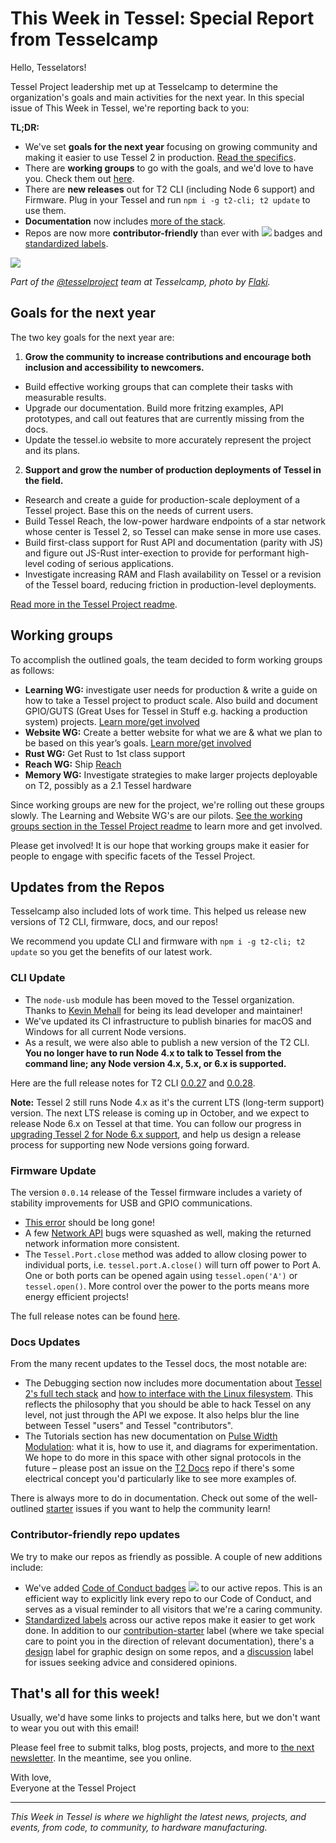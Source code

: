 # This Week in Tessel: Special Report from Tesselcamp

Hello, Tesselators!

Tessel Project leadership met up at Tesselcamp to determine the organization's goals and main activities for the next year. In this special issue of This Week in Tessel, we're reporting back to you:

**TL;DR:**
* We've set **goals for the next year** focusing on growing community and making it easier to use Tessel 2 in production. [Read the specifics](https://github.com/tessel/project#current-goals).
* There are **working groups** to go with the goals, and we'd love to have you. Check them out [here](https://github.com/tessel/project#working-groups).
* There are **new releases** out for T2 CLI (including Node 6 support) and Firmware. Plug in your Tessel and run `npm i -g t2-cli; t2 update` to use them.
* **Documentation** now includes [more of the stack](https://tessel.gitbooks.io/t2-docs/content/Debugging/Technical_Overview.html).
* Repos are now more **contributor-friendly** than ever with [![](https://camo.githubusercontent.com/ee50e87026b615a0348ce5f77bd088e3ea160b3d/68747470733a2f2f696d672e736869656c64732e696f2f62616467652f2545322539442541342d636f64652532306f66253230636f6e647563742d626c75652e7376673f7374796c653d666c6174)](https://github.com/tessel/project/blob/master/CONDUCT.md) badges and [standardized labels](https://github.com/tessel/tessel.io/labels).

![](https://pbs.twimg.com/media/CrfHXnNUEAEUDQS.jpg:large)

*Part of the [@tesselproject](https://twitter.com/tesselproject) team at Tesselcamp, photo by [Flaki](https://twitter.com/slsoftworks/status/772305124139999234).*

## Goals for the next year

The two key goals for the next year are:

1. **Grow the community to increase contributions and encourage both inclusion and accessibility to newcomers.**
  * Build effective working groups that can complete their tasks with measurable results.
  * Upgrade our documentation. Build more fritzing examples, API prototypes, and call out features that are currently missing from the docs.
  * Update the tessel.io website to more accurately represent the project and its plans.
2. **Support and grow the number of production deployments of Tessel in the field.**
  * Research and create a guide for production-scale deployment of a Tessel project. Base this on the needs of current users.
  * Build Tessel Reach, the low-power hardware endpoints of a star network whose center is Tessel 2, so Tessel can make sense in more use cases.
  * Build first-class support for Rust API and documentation (parity with JS) and figure out JS-Rust inter-exection to provide for performant high-level coding of serious applications.
  * Investigate increasing RAM and Flash availability on Tessel or a revision of the Tessel board, reducing friction in production-level deployments.

[Read more in the Tessel Project readme](https://github.com/tessel/project#current-goals).

## Working groups

To accomplish the outlined goals, the team decided to form working groups as follows:

* **Learning WG:** investigate user needs for production & write a guide on how to take a Tessel project to product scale. Also build and document GPIO/GUTS (Great Uses for Tessel in Stuff e.g. hacking a production system) projects. [Learn more/get involved](https://github.com/tessel/project/issues/207)
* **Website WG:** Create a better website for what we are & what we plan to be based on this year’s goals. [Learn more/get involved](https://github.com/tessel/tessel.io/issues/102)
* **Rust WG:** Get Rust to 1st class support
* **Reach WG:** Ship [Reach](https://github.com/tessel/project/issues/142)
* **Memory WG:** Investigate strategies to make larger projects deployable on T2, possibly as a 2.1 Tessel hardware

Since working groups are new for the project, we're rolling out these groups slowly. The Learning and Website WG's are our pilots. [See the working groups section in the Tessel Project readme](https://github.com/tessel/project#working-groups) to learn more and get involved.

Please get involved! It is our hope that working groups make it easier for people to engage with specific facets of the Tessel Project.

## Updates from the Repos

Tesselcamp also included lots of work time. This helped us release new versions of T2 CLI, firmware, docs, and our repos!

We recommend you update CLI and firmware with `npm i -g t2-cli; t2 update` so you get the benefits of our latest work.

### CLI Update

* The `node-usb` module has been moved to the Tessel organization. Thanks to [Kevin Mehall](http://github.com/kevinmehall) for being its lead developer and maintainer!
* We've updated its CI infrastructure to publish binaries for macOS and Windows for all current Node versions.
* As a result, we were also able to publish a new version of the T2 CLI. **You no longer have to run Node 4.x to talk to Tessel from the command line; any Node version 4.x, 5.x, or 6.x is supported.**

Here are the full release notes for T2 CLI [0.0.27](https://github.com/tessel/t2-cli/releases/tag/v0.0.27) and [0.0.28](https://github.com/tessel/t2-cli/releases/tag/v0.0.28).

**Note:** Tessel 2 still runs Node 4.x as it's the current LTS (long-term support) version. The next LTS release is coming up in October, and we expect to release Node 6.x on Tessel at that time. You can follow our progress in [upgrading Tessel 2 for Node 6.x support](https://github.com/tessel/t2-firmware/issues/206), and help us design a release process for supporting new Node versions going forward.

### Firmware Update

The version `0.0.14` release of the Tessel firmware includes a variety of stability improvements for USB and GPIO communications.

* [This error](https://github.com/tessel/t2-firmware/issues/183) should be long gone!
* A few [Network API](https://tessel.io/docs/networkAPI) bugs were squashed as well, making the returned network information more consistent.
* The `Tessel.Port.close` method was added to allow closing power to individual ports, i.e. `tessel.port.A.close()` will turn off power to Port A. One or both ports can be opened again using `tessel.open('A')` or `tessel.open()`. More control over the power to the ports means more energy efficient projects!

The full release notes can be found [here](https://github.com/tessel/t2-firmware/releases/tag/0.0.14).

### Docs Updates

From the many recent updates to the Tessel docs, the most notable are:

* The Debugging section now includes more documentation about [Tessel 2's full tech stack](https://tessel.gitbooks.io/t2-docs/content/Debugging/Technical_Overview.html) and [how to interface with the Linux filesystem](https://tessel.gitbooks.io/t2-docs/content/Debugging/Root_Access.html). This reflects the philosophy that you should be able to hack Tessel on any level, not just through the API we expose. It also helps blur the line between Tessel "users" and Tessel "contributors".
* The Tutorials section has new documentation on [Pulse Width Modulation](https://tessel.gitbooks.io/t2-docs/content/Tutorials/PWM.html): what it is, how to use it, and diagrams for experimentation. We hope to do more in this space with other signal protocols in the future – please post an issue on the [T2 Docs](https://github.com/tessel/t2-docs/issues) repo if there's some electrical concept you'd particularly like to see more examples of.

There is always more to do in documentation. Check out some of the well-outlined [starter](https://github.com/tessel/t2-docs/issues?q=is%3Aissue+is%3Aopen+label%3Acontribution-starter) issues if you want to help the community learn!

### Contributor-friendly repo updates

We try to make our repos as friendly as possible. A couple of new additions include:

* We've added [Code of Conduct badges](https://github.com/tessel/project/pull/190) [![](https://camo.githubusercontent.com/ee50e87026b615a0348ce5f77bd088e3ea160b3d/68747470733a2f2f696d672e736869656c64732e696f2f62616467652f2545322539442541342d636f64652532306f66253230636f6e647563742d626c75652e7376673f7374796c653d666c6174)](https://github.com/tessel/project/blob/master/CONDUCT.md) to our active repos. This is an efficient way to explicitly link every repo to our Code of Conduct, and serves as a visual reminder to all visitors that we're a caring community.
* [Standardized labels](https://github.com/tessel/project/issues/152#issuecomment-244450984) across our active repos make it easier to get work done. In addition to our [contribution-starter](https://github.com/tessel/t2-cli/labels/contribution-starter) label (where we take special care to point you in the direction of relevant documentation), there's a [design](https://github.com/tessel/tessel.io/issues?q=is%3Aissue+is%3Aopen+label%3Adesign) label for graphic design on some repos, and a [discussion](https://github.com/tessel/t2-firmware/issues?q=is%3Aissue+is%3Aopen+label%3Adiscussion) label for issues seeking advice and considered opinions.

## That's all for this week!

Usually, we'd have some links to projects and talks here, but we don't want to wear you out with this email!

Please feel free to submit talks, blog posts, projects, and more to [the next newsletter](https://github.com/tessel/this-week-in-tessel/issues/44). In the meantime, see you online.

With love,<br/>
Everyone at the Tessel Project

----
*This Week in Tessel is where we highlight the latest news, projects, and events, from code, to community, to hardware manufacturing.*
